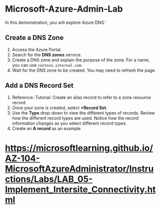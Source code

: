# Microsoft-Azure-Admin-Lab
In this demonstration, you will explore Azure DNS.'

## Create a DNS Zone

1. Access the Azure Portal.
2. Search for the **DNS zones** service.
3. Create a DNS zone and explain the purpose of the zone. For a name, you can use `contoso.internal.com`.
4. Wait for the DNS zone to be created. You may need to refresh the page.


## Add a DNS Record Set

1. Reference: Tutorial: Create an alias record to refer to a zone resource record
2. Once your zone is created, select **+Record Set**.
3. Use the **Type** drop-down to view the different types of records. Review how the different record types are used. Notice how the record information changes as you select different record types.
4. Create an **A record** as an example
# https://microsoftlearning.github.io/AZ-104-MicrosoftAzureAdministrator/Instructions/Labs/LAB_05-Implement_Intersite_Connectivity.html
